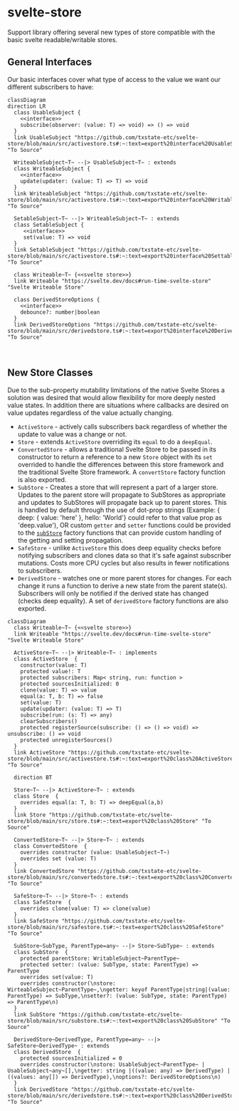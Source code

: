 # svelte-store
Support library offering several new types of store compatible with the basic svelte readable/writable stores.
<br />

## General Interfaces
Our basic interfaces cover what type of access to the value we want our different subscribers to have:
```mermaid
classDiagram
direction LR
  class UsableSubject {
    <<interface>>
    subscribe(observer: (value: T) => void) => () => void
  }
  link UsableSubject "https://github.com/txstate-etc/svelte-store/blob/main/src/activestore.ts#:~:text=export%20interface%20UsableSubject" "To Source"

  WriteableSubject~T~ --|> UsableSubject~T~ : extends
  class WriteableSubject {
    <<interface>>
    update(updater: (value: T) => T) => void
  }
  link WriteableSubject "https://github.com/txstate-etc/svelte-store/blob/main/src/activestore.ts#:~:text=export%20interface%20WritableSubject" "To Source"

  SetableSubject~T~ --|> WriteableSubject~T~ : extends
  class SetableSubject {
     <<interface>>
     set(value: T) => void
  }
  link SetableSubject "https://github.com/txstate-etc/svelte-store/blob/main/src/activestore.ts#:~:text=export%20interface%20SettableSubject" "To Source"
  
  class Writeable~T~ {<<svelte store>>}
  link Writeable "https://svelte.dev/docs#run-time-svelte-store" "Svelte Writeable Store"
  
  class DerivedStoreOptions {
    <<interface>>
    debounce?: number|boolean
  }
  link DerivedStoreOptions "https://github.com/txstate-etc/svelte-store/blob/main/src/derivedstore.ts#:~:text=export%20interface%20DerivedStoreOptions" "To Source"
```
<br />

## New Store Classes
Due to the sub-property mutability limitations of the native Svelte Stores a solution was desired that would allow flexibility for more deeply nested value states. In addition there are situations where callbacks are desired on value updates regardless of the value actually changing.

- `ActiveStore` - actively calls subscribers back regardless of whether the update to value was a change or not.
- `Store` - extends `ActiveStore` overriding its `equal` to do a `deepEqual`.
- `ConvertedStore` - allows a traditional Svelte Store to be passed in its constructor to return a reference to a new `Store` object with its `set` overrided to handle the differences between this store framework and the traditional Svelte Store framework. A `convertStore` factory function is also exported.
- `SubStore` - Creates a store that will represent a part of a larger store. Updates to the parent store will propagate to SubStores as appropriate and updates to SubStores will propagate back up to parent stores. This is handled by default through the use of dot-prop strings (Example: { deep: { value: 'here' }, hello: 'World'} could refer to that value prop as 'deep.value'), OR custom `getter` and `setter` functions could be provided to the [`subStore`](https://github.com/txstate-etc/svelte-store/blob/main/src/substore.ts#:~:text=export%20function%20subStore) factory functions that can provide custom handling of the getting and setting propagation.
- `SafeStore` - unlike `ActiveStore` this does deep equality checks before notifying subscribers and clones data so that it's safe against subscriber mutations. Costs more CPU cycles but also results in fewer notifications to subscribers.
- `DerivedStore` - watches one or more parent stores for changes. For each change it runs a function to derive a new state from the parent state(s). Subscribers will only be notified if the derived state has changed (checks deep equality). A set of `derivedStore` factory functions are also exported.

```mermaid
classDiagram
  class Writeable~T~ {<<svelte store>>}
  link Writeable "https://svelte.dev/docs#run-time-svelte-store" "Svelte Writeable Store"

  ActiveStore~T~ --|> Writeable~T~ : implements
  class ActiveStore  {
    constructor(value: T)
    protected value!: T
    protected subscribers: Map< string, run: function >
    protected sourcesInitialized: 0
    clone(value: T) => value
    equal(a: T, b: T) => false
    set(value: T)
    update(updater: (value: T) => T)
    subscribe(run: (s: T) => any)
    clearSubscribers()
    protected registerSource(subscribe: () => () => void) => unsubscribe: () => void
    protected unregisterSources()
  }
  link ActiveStore "https://github.com/txstate-etc/svelte-store/blob/main/src/activestore.ts#:~:text=export%20class%20ActiveStore" "To Source"

  direction BT

  Store~T~ --|> ActiveStore~T~ : extends
  class Store  {
    overrides equal(a: T, b: T) => deepEqual(a,b)
  }
  link Store "https://github.com/txstate-etc/svelte-store/blob/main/src/store.ts#:~:text=export%20class%20Store" "To Source"

  ConvertedStore~T~ --|> Store~T~ : extends
  class ConvertedStore  {
    overrides constructor (value: UsableSubject~T~)
    overrides set (value: T)
  }
  link ConvertedStore "https://github.com/txstate-etc/svelte-store/blob/main/src/convertedstore.ts#:~:text=export%20class%20ConvertedStore" "To Source"
  
  SafeStore~T~ --|> Store~T~ : extends
  class SafeStore  {
    overrides clone(value: T) => clone(value)
  }
  link SafeStore "https://github.com/txstate-etc/svelte-store/blob/main/src/safestore.ts#:~:text=export%20class%20SafeStore" "To Source"

  SubStore~SubType, ParentType=any~ --|> Store~SubType~ : extends
  class SubStore  {
    protected parentStore: WritableSubject~ParentType~
    protected setter: (value: SubType, state: ParentType) => ParentType
    overrides set(value: T)
    overrides constructor(\nstore: WirteableSubject~ParentType~,\ngetter: keyof ParentType|string|(value: ParentType) => SubType,\nsetter?: (value: SubType, state: ParentType) => ParentType\n)
  }
  link SubStore "https://github.com/txstate-etc/svelte-store/blob/main/src/substore.ts#:~:text=export%20class%20SubStore" "To Source"

  DerivedStore~DerivedType, ParentType=any~ --|> SafeStore~DerivedType~ : extends
  class DerivedStore  {
    protected sourcesInitialized = 0
    overrides constructor(\nstore: UsableSubject~ParentType~ | UsableSubject~any~[],\ngetter: string |((value: any) => DerivedType) | ((values: any[]) => DerivedType),\noptions?: DerivedStoreOptions\n)
  }
  link DerivedStore "https://github.com/txstate-etc/svelte-store/blob/main/src/derivedstore.ts#:~:text=export%20class%20DerivedStore" "To Source"
```


